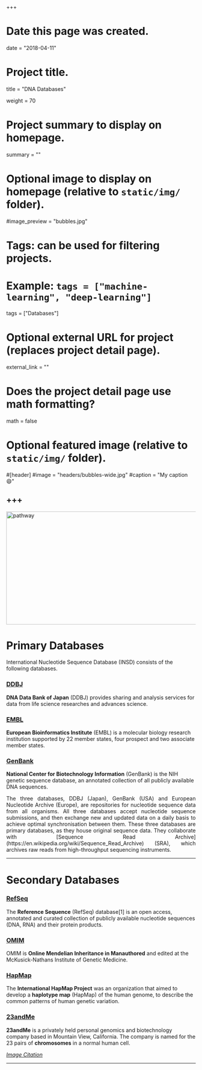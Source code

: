 +++
# Date this page was created.
date = "2018-04-11"

# Project title.
title = "DNA Databases"

weight = 70
# Project summary to display on homepage.
summary = ""

# Optional image to display on homepage (relative to `static/img/` folder).
#image_preview = "bubbles.jpg"

# Tags: can be used for filtering projects.
# Example: `tags = ["machine-learning", "deep-learning"]`
tags = ["Databases"]

# Optional external URL for project (replaces project detail page).
external_link = ""

# Does the project detail page use math formatting?
math = false

# Optional featured image (relative to `static/img/` folder).
#[header]
#image = "headers/bubbles-wide.jpg"
#caption = "My caption :smile:"


+++
---

<img src="/img/database/dna.jpg" width= "700" height="300" alt="pathway" align="center">

# Primary Databases

International Nucleotide Sequence Database (INSD) consists of the following databases.

### [DDBJ](https://www.ddbj.nig.ac.jp/index-e.html) 

**DNA Data Bank of Japan** (DDBJ) provides sharing and analysis services for data from life science researches and advances science.

### [EMBL](https://www.embl.org/) 

**European Bioinformatics Institute** (EMBL) is a molecular biology research institution supported by 22 member states, four prospect and two associate member states.

### [GenBank](https://www.ncbi.nlm.nih.gov/genbank/) 

**National Center for Biotechnology Information** (GenBank) is the NIH genetic sequence database, an annotated collection of all publicly available DNA sequences.

<p align="justify">The three databases, DDBJ (Japan), GenBank (USA) and European Nucleotide Archive (Europe), are repositories for nucleotide sequence data from all organisms. All three databases accept nucleotide sequence submissions, and then exchange new and updated data on a daily basis to achieve optimal synchronisation between them. These three databases are primary databases, as they house original sequence data. They collaborate with [Sequence Read Archive](https://en.wikipedia.org/wiki/Sequence_Read_Archive) (SRA), which archives raw reads from high-throughput sequencing instruments.

---

# Secondary Databases

### [RefSeq](https://www.ncbi.nlm.nih.gov/refseq/)

The **Reference Sequence** (RefSeq) database[1] is an open access, annotated and curated collection of publicly available nucleotide sequences (DNA, RNA) and their protein products.

### [OMIM](https://www.ncbi.nlm.nih.gov/omim)

OMIM is **Online Mendelian Inheritance in Manauthored** and edited at the McKusick-Nathans Institute of Genetic Medicine.

### [HapMap](https://www.genome.gov/10001688/)

The **International HapMap Project** was an organization that aimed to develop a **haplotype map** (HapMap) of the human genome, to describe the common patterns of human genetic variation.

### [23andMe](https://www.23andme.com/en-int/)

**23andMe** is a privately held personal genomics and biotechnology company based in Mountain View, California. The company is named for the 23 pairs of **chromosomes** in a normal human cell.

[*Image Citation*](https://www.genomicseducation.hee.nhs.uk/genetics101/what-is-dna/)

---
